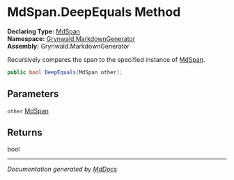 ﻿<!--  
  <auto-generated>   
    The contents of this file were generated by a tool.  
    Changes to this file may be list if the file is regenerated  
  </auto-generated>   
-->

# MdSpan.DeepEquals Method

**Declaring Type:** [MdSpan](../index.md)  
**Namespace:** [Grynwald.MarkdownGenerator](../../index.md)  
**Assembly:** Grynwald.MarkdownGenerator

Recursively compares the span to the specified instance of [MdSpan](../index.md).

```csharp
public bool DeepEquals(MdSpan other);
```

## Parameters

`other`  [MdSpan](../index.md)

## Returns

bool

___

*Documentation generated by [MdDocs](https://github.com/ap0llo/mddocs)*
